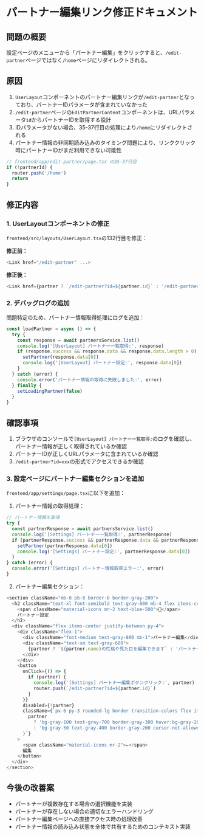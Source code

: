 # パートナー編集リンク修正ドキュメント

## 問題の概要
設定ページのメニューから「パートナー編集」をクリックすると、`/edit-partner`ページではなく`/home`ページにリダイレクトされる。

## 原因
1. `UserLayout`コンポーネントのパートナー編集リンクが`/edit-partner`となっており、パートナーIDパラメータが含まれていなかった
2. `/edit-partner`ページの`EditPartnerContent`コンポーネントは、URLパラメータ`id`からパートナーIDを取得する設計
3. IDパラメータがない場合、35-37行目の処理により`/home`にリダイレクトされる
4. パートナー情報の非同期読み込みのタイミング問題により、リンククリック時にパートナーIDがまだ利用できない可能性

```typescript
// frontend/app/edit-partner/page.tsx の35-37行目
if (!partnerId) {
  router.push('/home')
  return
}
```

## 修正内容

### 1. UserLayoutコンポーネントの修正
`frontend/src/layouts/UserLayout.tsx`の132行目を修正：

**修正前：**
```typescript
<Link href="/edit-partner" ...>
```

**修正後：**
```typescript
<Link href={partner ? `/edit-partner?id=${partner.id}` : '/edit-partner'} ...>
```

### 2. デバッグログの追加
問題特定のため、パートナー情報取得処理にログを追加：

```typescript
const loadPartner = async () => {
  try {
    const response = await partnersService.list()
    console.log('[UserLayout] パートナー一覧取得:', response)
    if (response.success && response.data && response.data.length > 0) {
      setPartner(response.data[0])
      console.log('[UserLayout] パートナー設定:', response.data[0])
    }
  } catch (error) {
    console.error('パートナー情報の取得に失敗しました:', error)
  } finally {
    setLoadingPartner(false)
  }
}
```

## 確認事項
1. ブラウザのコンソールで`[UserLayout] パートナー一覧取得:`のログを確認し、パートナー情報が正しく取得されているか確認
2. パートナーIDが正しくURLパラメータに含まれているか確認
3. `/edit-partner?id=xxx`の形式でアクセスできるか確認

### 3. 設定ページにパートナー編集セクションを追加
`frontend/app/settings/page.tsx`に以下を追加：

1. パートナー情報の取得処理：
```typescript
// パートナー情報を取得
try {
  const partnerResponse = await partnersService.list()
  console.log('[Settings] パートナー一覧取得:', partnerResponse)
  if (partnerResponse.success && partnerResponse.data && partnerResponse.data.length > 0) {
    setPartner(partnerResponse.data[0])
    console.log('[Settings] パートナー設定:', partnerResponse.data[0])
  }
} catch (error) {
  console.error('[Settings] パートナー情報取得エラー:', error)
}
```

2. パートナー編集セクション：
```typescript
<section className="mb-8 pb-8 border-b border-gray-200">
  <h2 className="text-xl font-semibold text-gray-800 mb-4 flex items-center">
    <span className="material-icons mr-2 text-blue-500">💑</span>
    パートナー設定
  </h2>
  <div className="flex items-center justify-between py-4">
    <div className="flex-1">
      <div className="font-medium text-gray-800 mb-1">パートナー編集</div>
      <div className="text-sm text-gray-600">
        {partner ? `${partner.name}の性格や見た目を編集できます` : 'パートナー情報を読み込み中...'}
      </div>
    </div>
    <button
      onClick={() => {
        if (partner) {
          console.log('[Settings] パートナー編集ボタンクリック:', partner)
          router.push(`/edit-partner?id=${partner.id}`)
        }
      }}
      disabled={!partner}
      className={`px-6 py-3 rounded-lg border transition-colors flex items-center ${
        partner 
          ? 'bg-gray-100 text-gray-700 border-gray-300 hover:bg-gray-200' 
          : 'bg-gray-50 text-gray-400 border-gray-200 cursor-not-allowed'
      }`}
    >
      <span className="material-icons mr-2">✏️</span>
      編集
    </button>
  </div>
</section>
```

## 今後の改善案
- パートナーが複数存在する場合の選択機能を実装
- パートナーが存在しない場合の適切なエラーハンドリング
- パートナー編集ページへの直接アクセス時の処理改善
- パートナー情報の読み込み状態を全体で共有するためのコンテキスト実装